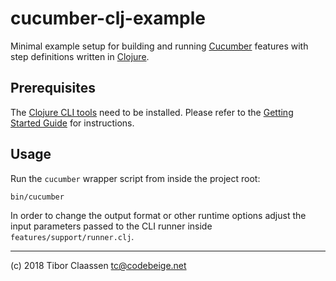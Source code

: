 # cucumber-clj-example
Minimal example setup for building and running [Cucumber] features with step
definitions written in [Clojure].

## Prerequisites

The [Clojure CLI tools] need to be installed. Please refer to the
[Getting Started Guide] for instructions.

## Usage

Run the `cucumber` wrapper script from inside the project root:
```sh
bin/cucumber
```

In order to change the output format or other runtime options adjust the
input parameters passed to the CLI runner inside `features/support/runner.clj`.

---
(c) 2018 Tibor Claassen <tc@codebeige.net>

[Clojure CLI tools]: https://clojure.org/guides/deps_and_cli
[Clojure]: https://clojure.org
[Cucumber]: https://cucumber.io
[Getting Started Guide]: https://clojure.org/guides/getting_started
